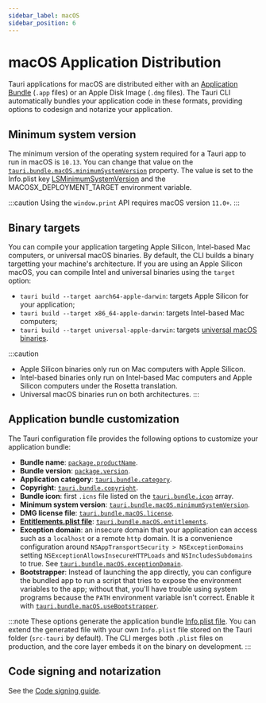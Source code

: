 ```yaml
---
sidebar_label: macOS 
sidebar_position: 6
---
```


# macOS Application Distribution

Tauri applications for macOS are distributed either with an [Application Bundle] (`.app` files) or an Apple Disk Image (`.dmg` files). The Tauri CLI automatically bundles your application code in these formats, providing options to codesign and notarize your application.

## Minimum system version

The minimum version of the operating system required for a Tauri app to run in macOS is `10.13`. You can change that value on the [`tauri.bundle.macOS.minimumSystemVersion`] property. The value is set to the Info.plist key [LSMinimumSystemVersion] and the MACOSX_DEPLOYMENT_TARGET environment variable.

:::caution
Using the `window.print` API requires macOS version `11.0+`.
:::

## Binary targets

You can compile your application targeting Apple Silicon, Intel-based Mac computers, or universal macOS binaries. By default, the CLI builds a binary targetting your machine's architecture. If you are using an Apple Silicon macOS, you can compile Intel and universal binaries using the `target` option:

- `tauri build --target aarch64-apple-darwin`: targets Apple Silicon for your application;
- `tauri build --target x86_64-apple-darwin`: targets Intel-based Mac computers;
- `tauri build --target universal-apple-darwin`: targets [universal macOS binaries].

:::caution
- Apple Silicon binaries only run on Mac computers with Apple Silicon.
- Intel-based binaries only run on Intel-based Mac computers and Apple Silicon computers under the Rosetta translation.
- Universal macOS binaries run on both architectures.
:::

## Application bundle customization

The Tauri configuration file provides the following options to customize your application bundle:

- **Bundle name**: [`package.productName`].
- **Bundle version**: [`package.version`].
- **Application category**: [`tauri.bundle.category`].
- **Copyright**: [`tauri.bundle.copyright`].
- **Bundle icon**: first `.icns` file listed on the [`tauri.bundle.icon`] array.
- **Minimum system version**: [`tauri.bundle.macOS.minimumSystemVersion`].
- **DMG license file**: [`tauri.bundle.macOS.license`].
- **[Entitlements.plist file]**: [`tauri.bundle.macOS.entitlements`].
- **Exception domain**: an insecure domain that your application can access such as a `localhost` or a remote `http` domain. It is a convenience configuration around `NSAppTransportSecurity > NSExceptionDomains` setting `NSExceptionAllowsInsecureHTTPLoads` and `NSIncludesSubdomains` to true. See [`tauri.bundle.macOS.exceptionDomain`].
- **Bootstrapper**: Instead of launching the app directly, you can configure the bundled app to run a script that tries to expose the environment variables to the app; without that, you'll have trouble using system programs because the `PATH` environment variable isn't correct. Enable it with [`tauri.bundle.macOS.useBootstrapper`].

:::note
These options generate the application bundle [Info.plist file]. You can extend the generated file with your own `Info.plist` file stored on the Tauri folder (`src-tauri` by default). The CLI merges both `.plist` files on production, and the core layer embeds it on the binary on development.
:::

## Code signing and notarization

See the [Code signing guide].

[application bundle]: https://developer.apple.com/library/archive/documentation/CoreFoundation/Conceptual/CFBundles/BundleTypes/BundleTypes.html
[`tauri.bundle.macos.minimumsystemversion`]: ../../api/config#tauri.bundle.macOS.minimumSystemVersion
[lsminimumsystemversion]: https://developer.apple.com/documentation/bundleresources/information_property_list/lsminimumsystemversion
[universal macos binaries]: https://developer.apple.com/documentation/apple-silicon/building-a-universal-macos-binary
[`package.productname`]: ../../api/config/#package.productName
[`package.version`]: ../../api/config/#package.version
[`tauri.bundle.category`]: ../../api/config/#tauri.bundle.category
[`tauri.bundle.copyright`]: ../../api/config/#tauri.bundle.copyright
[`tauri.bundle.icon`]: ../../api/config/#tauri.bundle.icon
[`tauri.bundle.macos.minimumsystemversion`]: ../../api/config/#tauri.bundle.macOS.minimumSystemVersion
[`tauri.bundle.macos.license`]: ../../api/config/#tauri.bundle.macOS.license
[entitlements.plist file]: https://developer.apple.com/documentation/bundleresources/entitlements
[`tauri.bundle.macos.entitlements`]: ../../api/config/#tauri.bundle.macOS.entitlements
[`tauri.bundle.macos.exceptiondomain`]: ../../api/config/#tauri.bundle.macOS.exceptionDomain
[`tauri.bundle.macos.usebootstrapper`]: ../../api/config#tauri.bundle.deb.useBootstrapper
[info.plist file]: https://developer.apple.com/library/archive/documentation/General/Reference/InfoPlistKeyReference/Introduction/Introduction.html
[code signing guide]: ../sign-macos
